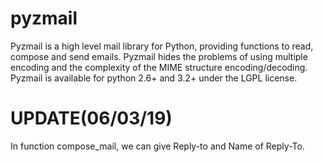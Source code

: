 pyzmail
=======

Pyzmail is a high level mail library for Python, providing functions to read, compose and send emails.
Pyzmail hides the problems of using multiple encoding and the complexity of the MIME structure encoding/decoding.
Pyzmail is available for python 2.6+ and 3.2+ under the LGPL license.

UPDATE(06/03/19)
======
In function compose_mail, we can give Reply-to and Name of Reply-To.

